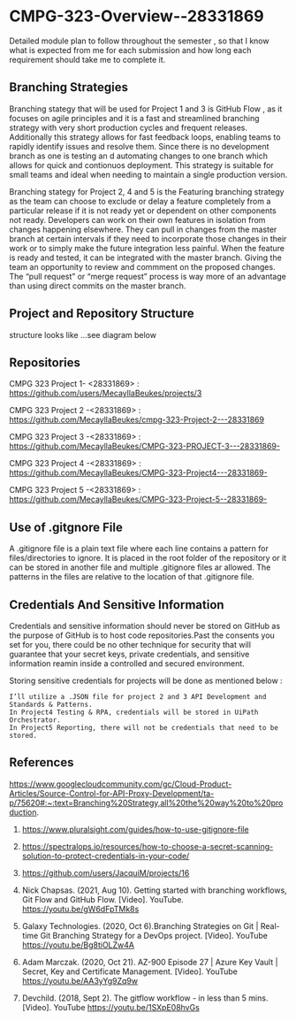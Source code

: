 # CMPG-323-Overview--28331869
Detailed module plan to follow throughout the semester , so that I know what is expected from me for each submission and how long each requirement should take me to complete it.

## Branching Strategies

Branching stategy that will be used for Project 1 and 3 is GitHub Flow , as it focuses on agile principles and it is a fast and streamlined branching strategy with very short production cycles and frequent releases. Additionally this strategy allows for fast feedback loops, enabling teams to rapidly identify issues and resolve them. Since there is no development branch as one is testing an d automating changes to one branch which allows for quick and contionuos deployment. This strategy is suitable for small teams and ideal when needing to maintain a single production version.


Branching stategy for Project 2, 4 and 5 is the Featuring branching strategy as the team can choose to exclude or delay a feature completely from a particular release if it is not ready yet or dependent on other components not ready. Developers can work on their own features in isolation from changes happening elsewhere. They can pull in changes from the master branch at certain intervals if they need to incorporate those changes in their work or to simply make the future integration less painful. When the feature is ready and tested, it can be integrated with the master branch. Giving the team an opportunity to review and commment on the proposed changes.  The “pull request” or “merge request” process is way more of an advantage than using direct commits on the master branch.


## Project and Repository Structure
structure looks like  ...see diagram below


## Repositories 

 CMPG 323 Project 1- <28331869> : https://github.com/users/MecayllaBeukes/projects/3
 
 
 CMPG 323 Project 2 -<28331869> : https://github.com/MecayllaBeukes/cmpg-323-Project-2---28331869
 
 
 CMPG 323 Project 3 -<28331869> : https://github.com/MecayllaBeukes/CMPG-323-PROJECT-3---28331869-
 
 
 CMPG 323 Project 4 -<28331869> : https://github.com/MecayllaBeukes/CMPG-323-Project4---28331869-
 
 
 CMPG 323 Project 5 -<28331869> : https://github.com/MecayllaBeukes/CMPG-323-Project-5--28331869-


## Use of .gitgnore File

A .gitignore file is a plain text file where each line contains a pattern for files/directories to ignore. It is placed in the root folder of the repository or it can be stored in another file and multiple .gitignore files ar allowed. The patterns in the files are relative to the location of that .gitignore file.

## Credentials And Sensitive Information

 Credentials and sensitive information should never be stored on GitHub as the purpose of GitHub is to host code repositories.Past the consents you set for you, there could be no other technique for security that will guarantee that your secret keys, private credentials, and sensitive information reamin inside a controlled and secured environment.
 
 Storing sensitive credentials for projects will be done as mentioned below :

    I’ll utilize a .JSON file for project 2 and 3 API Development and Standards & Patterns.
    In Project4 Testing & RPA, credentials will be stored in UiPath Orchestrator.
    In Project5 Reporting, there will not be credentials that need to be stored.


## References
https://www.googlecloudcommunity.com/gc/Cloud-Product-Articles/Source-Control-for-API-Proxy-Development/ta-p/75620#:~:text=Branching%20Strategy,all%20the%20way%20to%20production.


1. https://www.pluralsight.com/guides/how-to-use-gitignore-file


2. https://spectralops.io/resources/how-to-choose-a-secret-scanning-solution-to-protect-credentials-in-your-code/

3. https://github.com/users/JacquiM/projects/16

4. Nick Chapsas. (2021, Aug 10). Getting started with branching workflows, Git Flow and GitHub Flow. [Video]. YouTube. https://youtu.be/gW6dFpTMk8s

5. Galaxy Technologies. (2020, Oct 6).Branching Strategies on Git | Real-time Git Branching Strategy for a DevOps project. [Video]. YouTube https://youtu.be/Bg8tiOLZw4A

6. Adam Marczak. (2020, Oct 21). AZ-900 Episode 27 | Azure Key Vault | Secret, Key and Certificate Management. [Video]. YouTube https://youtu.be/AA3yYg9Zq9w

7. Devchild. (2018, Sept 2). The gitflow workflow - in less than 5 mins. [Video]. YouTube https://youtu.be/1SXpE08hvGs

